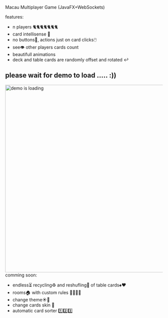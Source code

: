 Macau Multiplayer Game (JavaFX+WebSockets)

features:

 - n players 🐈🐈🐈🐈🐈🐈🐈
 - card intellisense 🥸
 - no buttons🦋, actions just on card clicks🖱️
 - see👁️ other players cards count
 - beautifull animations
 - deck and table cards are randomly offset and rotated ↩️

please wait for demo to load ..... :))
----
<img src="demo-macau-mult.gif" width="600px" alt="demo is loading"/>
comming soon:

 - endless⏳ recycling♻️ and reshufling🔀 of table cards♠️♥️
 - rooms🏠 with custom rules 📏👨🏽‍⚖️
 - change theme☀️🌙
 - change cards skin 🐊
 - automatic card sorter 1️⃣2️⃣3️⃣
